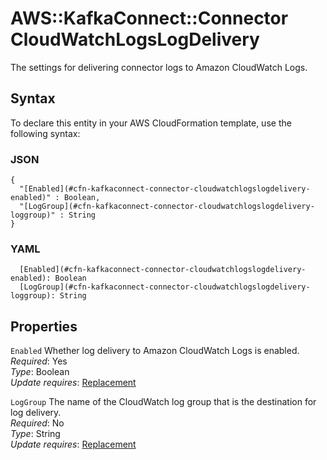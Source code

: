 # AWS::KafkaConnect::Connector CloudWatchLogsLogDelivery<a name="aws-properties-kafkaconnect-connector-cloudwatchlogslogdelivery"></a>

The settings for delivering connector logs to Amazon CloudWatch Logs\.

## Syntax<a name="aws-properties-kafkaconnect-connector-cloudwatchlogslogdelivery-syntax"></a>

To declare this entity in your AWS CloudFormation template, use the following syntax:

### JSON<a name="aws-properties-kafkaconnect-connector-cloudwatchlogslogdelivery-syntax.json"></a>

```
{
  "[Enabled](#cfn-kafkaconnect-connector-cloudwatchlogslogdelivery-enabled)" : Boolean,
  "[LogGroup](#cfn-kafkaconnect-connector-cloudwatchlogslogdelivery-loggroup)" : String
}
```

### YAML<a name="aws-properties-kafkaconnect-connector-cloudwatchlogslogdelivery-syntax.yaml"></a>

```
  [Enabled](#cfn-kafkaconnect-connector-cloudwatchlogslogdelivery-enabled): Boolean
  [LogGroup](#cfn-kafkaconnect-connector-cloudwatchlogslogdelivery-loggroup): String
```

## Properties<a name="aws-properties-kafkaconnect-connector-cloudwatchlogslogdelivery-properties"></a>

`Enabled` <a name="cfn-kafkaconnect-connector-cloudwatchlogslogdelivery-enabled"></a>
Whether log delivery to Amazon CloudWatch Logs is enabled\.  
_Required_: Yes  
_Type_: Boolean  
_Update requires_: [Replacement](https://docs.aws.amazon.com/AWSCloudFormation/latest/UserGuide/using-cfn-updating-stacks-update-behaviors.html#update-replacement)

`LogGroup` <a name="cfn-kafkaconnect-connector-cloudwatchlogslogdelivery-loggroup"></a>
The name of the CloudWatch log group that is the destination for log delivery\.  
_Required_: No  
_Type_: String  
_Update requires_: [Replacement](https://docs.aws.amazon.com/AWSCloudFormation/latest/UserGuide/using-cfn-updating-stacks-update-behaviors.html#update-replacement)
